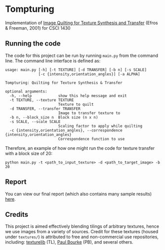 # Tompturing

Implementation of [Image Quilting for Texture Synthesis and Transfer](https://people.eecs.berkeley.edu/~efros/research/quilting/quilting.pdf) (Efros & Freeman, 2001) for CSCI 1430

## Running the code

The code for this project can be run by running `main.py` from the command line. The command line interface is defined as:

```
usage: main.py [-h] [-t TEXTURE] [-d TRANSFER] [-b n] [-s SCALE]
               [-c {intensity,orientation_angles}] [-a ALPHA]

Tompturing: Quilting for Texture Synthesis & Transfer

optional arguments:
  -h, --help            show this help message and exit
  -t TEXTURE, --texture TEXTURE
                        Texture to quilt
  -d TRANSFER, --transfer TRANSFER
                        Image to transfer texture to
  -b n, --block_size n  Block size (n x n)
  -s SCALE, --scale SCALE
                        Scaling factor to apply while quilting
  -c {intensity,orientation_angles}, --correspondence {intensity,orientation_angles}
                        Correspondence function to use
```

Therefore, an example of how one might run the code for texture transfer with a block size of 20:

```
python main.py -t <path_to_input_texture> -d <path_to_target_image> -b 20
```

## Report

You can view our final report (which also contains many sample results) [here](https://drive.google.com/file/d/1wgyOiR6VMBXk40bdzidyG8-Dhfxml5zR/view?usp=sharing).

## Credits

This project is aimed effectively blending tilings of arbitrary textures, hence we use images from a variety of sources. Credit for these textures (housed under `textures/`) is attributed to free and non-commercial use repositories, including: [texturelib](http://texturelib.com/) (TL), [Paul Bourke](http://paulbourke.net/) (PB), and several others.
